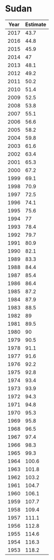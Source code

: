 # Sudan

| Year | Estimate |
| ---- | -------- |
| 2017 | 43.7 |
| 2016 | 44.8 |
| 2015 | 45.9 |
| 2014 | 47 |
| 2013 | 48.1 |
| 2012 | 49.2 |
| 2011 | 50.2 |
| 2010 | 51.4 |
| 2009 | 52.5 |
| 2008 | 53.8 |
| 2007 | 55.1 |
| 2006 | 56.6 |
| 2005 | 58.2 |
| 2004 | 59.8 |
| 2003 | 61.6 |
| 2002 | 63.4 |
| 2001 | 65.3 |
| 2000 | 67.2 |
| 1999 | 69.1 |
| 1998 | 70.9 |
| 1997 | 72.5 |
| 1996 | 74.1 |
| 1995 | 75.6 |
| 1994 | 77 |
| 1993 | 78.4 |
| 1992 | 79.7 |
| 1991 | 80.9 |
| 1990 | 82.1 |
| 1989 | 83.3 |
| 1988 | 84.4 |
| 1987 | 85.4 |
| 1986 | 86.4 |
| 1985 | 87.2 |
| 1984 | 87.9 |
| 1983 | 88.5 |
| 1982 | 89 |
| 1981 | 89.5 |
| 1980 | 90 |
| 1979 | 90.5 |
| 1978 | 91.1 |
| 1977 | 91.6 |
| 1976 | 92.2 |
| 1975 | 92.8 |
| 1974 | 93.4 |
| 1973 | 93.9 |
| 1972 | 94.3 |
| 1971 | 94.8 |
| 1970 | 95.3 |
| 1969 | 95.8 |
| 1968 | 96.5 |
| 1967 | 97.4 |
| 1966 | 98.3 |
| 1965 | 99.3 |
| 1964 | 100.6 |
| 1963 | 101.8 |
| 1962 | 103.2 |
| 1961 | 104.7 |
| 1960 | 106.1 |
| 1959 | 107.7 |
| 1958 | 109.4 |
| 1957 | 111.1 |
| 1956 | 112.8 |
| 1955 | 114.6 |
| 1954 | 116.3 |
| 1953 | 118.2 |